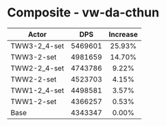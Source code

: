 # Composite - vw-da-cthun
| Actor | DPS | Increase |
|---|:---:|:---:|
|TWW3-2_4-set|5469601|25.93%|
|TWW3-2-set|4981659|14.70%|
|TWW2-2_4-set|4743786|9.22%|
|TWW2-2-set|4523703|4.15%|
|TWW1-2_4-set|4498581|3.57%|
|TWW1-2-set|4366257|0.53%|
|Base|4343347|0.00%|
